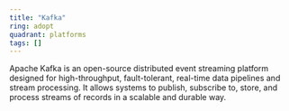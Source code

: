 ```yaml
---
title: "Kafka"
ring: adopt
quadrant: platforms
tags: []
---
```


Apache Kafka is an open-source distributed event streaming platform designed for high-throughput, fault-tolerant,
real-time data pipelines and stream processing. It allows systems to publish, subscribe to, store, and process streams
of records in a scalable and durable way. 
